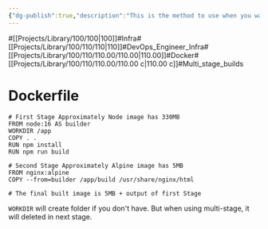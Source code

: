 ```yaml
---
{"dg-publish":true,"description":"This is the method to use when you want to use multiple images when using Docker and reduce the final image to a compact size.  For example, if you install a 1GB package in the first stage and the output is 10MB, and you don't need to use that 1GB in the final stage when you're only using the output, this is the technique to use.","permalink":"/projects/library/100/110/110-00/110-00-c/","dgPassFrontmatter":true,"noteIcon":"0","created":"2024-04-30T10:36:31.574+09:00","updated":"2024-06-20T01:58:55.130+09:00"}
---
```


#[[Projects/Library/100/100\|100]]#Infra#[[Projects/Library/100/110/110\|110]]#DevOps_Engineer_Infra#[[Projects/Library/100/110/110.00/110.00\|110.00]]#Docker#[[Projects/Library/100/110/110.00/110.00 c\|110.00 c]]#Multi_stage_builds
# Dockerfile
```
# First Stage Approximately Node image has 330MB
FROM node:16 AS builder
WORKDIR /app
COPY . .
RUN npm install
RUN npm run build

# Second Stage Approximately Alpine image has 5MB
FROM nginx:alpine
COPY --from=builder /app/build /usr/share/nginx/html

# The final built image is 5MB + output of first Stage

```

`WORKDIR`  will create folder if you don't have. But when using multi-stage, it will deleted in next stage.